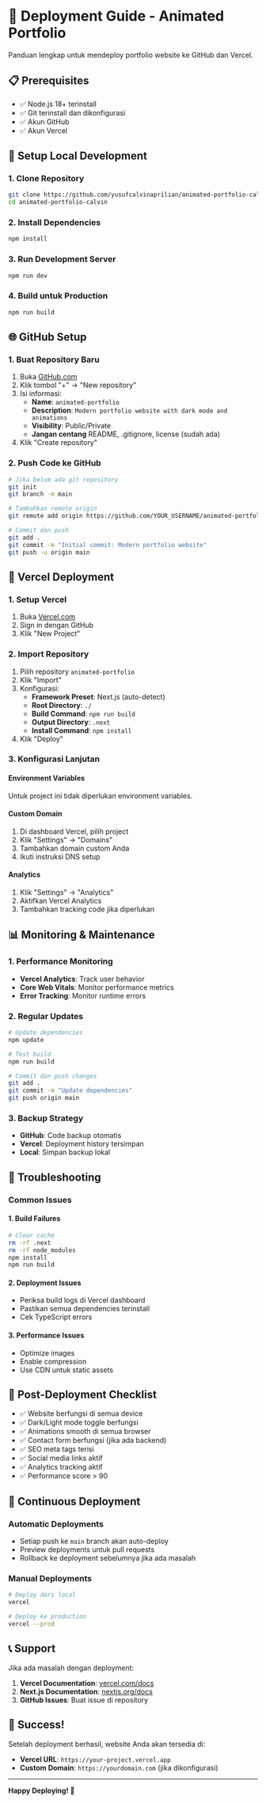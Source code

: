 # 🚀 Deployment Guide - Animated Portfolio

Panduan lengkap untuk mendeploy portfolio website ke GitHub dan Vercel.

## 📋 Prerequisites

- ✅ Node.js 18+ terinstall
- ✅ Git terinstall dan dikonfigurasi
- ✅ Akun GitHub
- ✅ Akun Vercel

## 🔧 Setup Local Development

### 1. Clone Repository

```bash
git clone https://github.com/yusufcalvinaprilian/animated-portfolio-calvin.git
cd animated-portfolio-calvin
```

### 2. Install Dependencies

```bash
npm install
```

### 3. Run Development Server

```bash
npm run dev
```

### 4. Build untuk Production

```bash
npm run build
```

## 🌐 GitHub Setup

### 1. Buat Repository Baru

1. Buka [GitHub.com](https://github.com)
2. Klik tombol "+" → "New repository"
3. Isi informasi:
   - **Name**: `animated-portfolio`
   - **Description**: `Modern portfolio website with dark mode and animations`
   - **Visibility**: Public/Private
   - **Jangan centang** README, .gitignore, license (sudah ada)
4. Klik "Create repository"

### 2. Push Code ke GitHub

```bash
# Jika belum ada git repository
git init
git branch -m main

# Tambahkan remote origin
git remote add origin https://github.com/YOUR_USERNAME/animated-portfolio.git

# Commit dan push
git add .
git commit -m "Initial commit: Modern portfolio website"
git push -u origin main
```

## 🚀 Vercel Deployment

### 1. Setup Vercel

1. Buka [Vercel.com](https://vercel.com)
2. Sign in dengan GitHub
3. Klik "New Project"

### 2. Import Repository

1. Pilih repository `animated-portfolio`
2. Klik "Import"
3. Konfigurasi:
   - **Framework Preset**: Next.js (auto-detect)
   - **Root Directory**: `./`
   - **Build Command**: `npm run build`
   - **Output Directory**: `.next`
   - **Install Command**: `npm install`
4. Klik "Deploy"

### 3. Konfigurasi Lanjutan

#### Environment Variables

Untuk project ini tidak diperlukan environment variables.

#### Custom Domain

1. Di dashboard Vercel, pilih project
2. Klik "Settings" → "Domains"
3. Tambahkan domain custom Anda
4. Ikuti instruksi DNS setup

#### Analytics

1. Klik "Settings" → "Analytics"
2. Aktifkan Vercel Analytics
3. Tambahkan tracking code jika diperlukan

## 📊 Monitoring & Maintenance

### 1. Performance Monitoring

- **Vercel Analytics**: Track user behavior
- **Core Web Vitals**: Monitor performance metrics
- **Error Tracking**: Monitor runtime errors

### 2. Regular Updates

```bash
# Update dependencies
npm update

# Test build
npm run build

# Commit dan push changes
git add .
git commit -m "Update dependencies"
git push origin main
```

### 3. Backup Strategy

- **GitHub**: Code backup otomatis
- **Vercel**: Deployment history tersimpan
- **Local**: Simpan backup lokal

## 🔧 Troubleshooting

### Common Issues

#### 1. Build Failures

```bash
# Clear cache
rm -rf .next
rm -rf node_modules
npm install
npm run build
```

#### 2. Deployment Issues

- Periksa build logs di Vercel dashboard
- Pastikan semua dependencies terinstall
- Cek TypeScript errors

#### 3. Performance Issues

- Optimize images
- Enable compression
- Use CDN untuk static assets

## 📱 Post-Deployment Checklist

- ✅ Website berfungsi di semua device
- ✅ Dark/Light mode toggle berfungsi
- ✅ Animations smooth di semua browser
- ✅ Contact form berfungsi (jika ada backend)
- ✅ SEO meta tags terisi
- ✅ Social media links aktif
- ✅ Analytics tracking aktif
- ✅ Performance score > 90

## 🔄 Continuous Deployment

### Automatic Deployments

- Setiap push ke `main` branch akan auto-deploy
- Preview deployments untuk pull requests
- Rollback ke deployment sebelumnya jika ada masalah

### Manual Deployments

```bash
# Deploy dari local
vercel

# Deploy ke production
vercel --prod
```

## 📞 Support

Jika ada masalah dengan deployment:

1. **Vercel Documentation**: [vercel.com/docs](https://vercel.com/docs)
2. **Next.js Documentation**: [nextjs.org/docs](https://nextjs.org/docs)
3. **GitHub Issues**: Buat issue di repository

## 🎉 Success!

Setelah deployment berhasil, website Anda akan tersedia di:

- **Vercel URL**: `https://your-project.vercel.app`
- **Custom Domain**: `https://yourdomain.com` (jika dikonfigurasi)

---

**Happy Deploying! 🚀**

